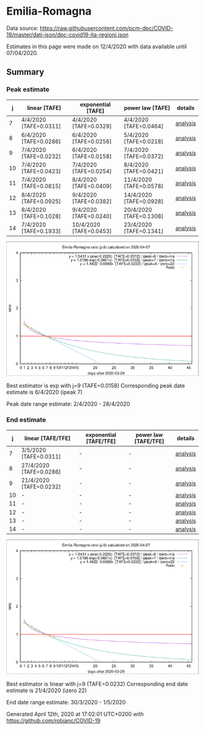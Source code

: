 # Emilia-Romagna


Data source: https://raw.githubusercontent.com/pcm-dpc/COVID-19/master/dati-json/dpc-covid19-ita-regioni.json

Estimates in this page were made on 12/4/2020 with data available until 07/04/2020.


## Summary 

### Peak estimate 
|j|linear [TAFE]|exponential [TAFE]|power law [TAFE]|details|
|---|----|-----------|---------|-------|
|7|4/4/2020 [TAFE=0.0311]|4/4/2020 [TAFE=0.0329]|4/4/2020 [TAFE=0.0464]|[analysis](COVID-19_emilia-romagna_j7_2020-04-07.md)|
|8|6/4/2020 [TAFE=0.0286]|6/4/2020 [TAFE=0.0256]|5/4/2020 [TAFE=0.0218]|[analysis](COVID-19_emilia-romagna_j8_2020-04-07.md)|
|9|7/4/2020 [TAFE=0.0232]|6/4/2020 [TAFE=0.0158]|7/4/2020 [TAFE=0.0372]|[analysis](COVID-19_emilia-romagna_j9_2020-04-07.md)|
|10|7/4/2020 [TAFE=0.0423]|7/4/2020 [TAFE=0.0254]|8/4/2020 [TAFE=0.0421]|[analysis](COVID-19_emilia-romagna_j10_2020-04-07.md)|
|11|7/4/2020 [TAFE=0.0815]|8/4/2020 [TAFE=0.0409]|11/4/2020 [TAFE=0.0578]|[analysis](COVID-19_emilia-romagna_j11_2020-04-07.md)|
|12|8/4/2020 [TAFE=0.0925]|9/4/2020 [TAFE=0.0382]|14/4/2020 [TAFE=0.0928]|[analysis](COVID-19_emilia-romagna_j12_2020-04-07.md)|
|13|8/4/2020 [TAFE=0.1028]|9/4/2020 [TAFE=0.0240]|20/4/2020 [TAFE=0.1308]|[analysis](COVID-19_emilia-romagna_j13_2020-04-07.md)|
|14|7/4/2020 [TAFE=0.1933]|10/4/2020 [TAFE=0.0453]|23/4/2020 [TAFE=0.1341]|[analysis](COVID-19_emilia-romagna_j14_2020-04-07.md)|

![best peak estimate](COVID-19_emilia-romagna_j9_2020-04-07.png)

Best estimator is exp with j=9 (TAFE=0.0158)
Corresponding peak date estimate is 6/4/2020 (ipeak 7)


Peak date range estimate: 2/4/2020 - 28/4/2020

### End estimate 
|j|linear [TAFE/TFE]|exponential [TAFE/TFE]|power law [TAFE/TFE]|details|
|---|----|-----------|---------|-------|
|7|3/5/2020 [TAFE=0.0311]|-|-|[analysis](COVID-19_emilia-romagna_j7_2020-04-07.md)|
|8|27/4/2020 [TAFE=0.0286]|-|-|[analysis](COVID-19_emilia-romagna_j8_2020-04-07.md)|
|9|21/4/2020 [TAFE=0.0232]|-|-|[analysis](COVID-19_emilia-romagna_j9_2020-04-07.md)|
|10|-|-|-|[analysis](COVID-19_emilia-romagna_j10_2020-04-07.md)|
|11|-|-|-|[analysis](COVID-19_emilia-romagna_j11_2020-04-07.md)|
|12|-|-|-|[analysis](COVID-19_emilia-romagna_j12_2020-04-07.md)|
|13|-|-|-|[analysis](COVID-19_emilia-romagna_j13_2020-04-07.md)|
|14|-|-|-|[analysis](COVID-19_emilia-romagna_j14_2020-04-07.md)|

![best zero estimate](COVID-19_emilia-romagna_j9_2020-04-07.png)

Best estimator is linear with j=9 (TAFE=0.0232)
Corresponding end date estimate is 21/4/2020 (izero 22)


End date range estimate: 30/3/2020 - 1/5/2020

Generated April 12th, 2020 at 17:02:01 UTC+0200 with https://github.com/robianc/COVID-19
